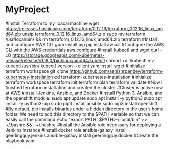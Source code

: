 # MyProject
#Install Terraform to my loacal machine
wget https://releases.hashicorp.com/terraform/0.12.16/terraform_0.12.16_linux_amd64.zip
unzip terraform_0.12.16_linux_amd64.zip
sudo mv terraform /usr/local/bin/ && rm terraform_0.12.16_linux_amd64.zip
terraform
#Install and configure AWS CLI
yum install pip
pip install awscli
#Configure the AWS CLI with the AWS credentials
aws configure 
#Install kubectl and wget 
curl -LO https://storage.googleapis.com/kubernetes-release/release/v1.18.0/bin/linux/amd64/kubectl
chmod +x ./kubectl
mv kubectl /usr/bin/
kubectl  version --client
yum install wget
#Initialize terraform workspace 
git clone https://github.com/ashishrpandey/terraform-kubernetes-installation
cd terraform-kubernetes-installation
#Initialize terraform workspace 
terraform init
terraform plan
terraform validate
#Now i finished terraform installation and created the cluster
#Cluster is active now at AWS
#Install Jenkins, Ansible, and Docker
#Install Python 3, Ansible, and the openshift module:
sudo apt update
sudo apt install -y python3
sudo apt install -y python3-pip
sudo pip3 install ansible
sudo pip3 install openshift
#By default, pip installs binaries under a hidden directory in the user’s home folder. We need to add this directory to the $PATH variable so that we can easily call the command
echo "export PATH=$PATH:~/.local/bin" >> ~/.bashrc && . ~/.bashrc
#Install the Ansible role necessary for deploying a Jenkins instance
#Install docker role
ansible-galaxy install geerlingguy.jenkins
ansible-galaxy install geerlingguy.docker
#Create the playbook.yaml
